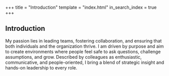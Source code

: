 +++
title = "Introduction"
template = "index.html"
in_search_index = true
+++

## Introduction

My passion lies in leading teams, fostering collaboration, and ensuring that both individuals and the organization thrive.
I am driven by purpose and aim to create environments where people feel safe to ask questions, challenge assumptions, and grow.
Described by colleagues as enthusiastic, communicative, and people-oriented, I bring a blend of strategic insight and hands-on leadership to every role.
